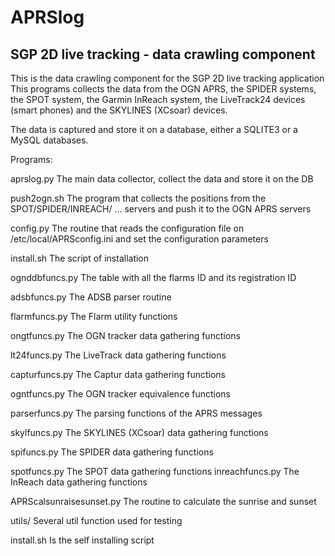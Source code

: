 # APRSlog

## SGP 2D live tracking - data crawling component

This is the data crawling component for the SGP 2D  live tracking application  
This programs collects the data from the OGN APRS, the SPIDER systems, the SPOT system, the Garmin InReach system, the LiveTrack24 devices (smart phones) and the SKYLINES (XCsoar) devices.

The data is captured and store it on a database, either a SQLITE3 or a MySQL databases.

Programs:

aprslog.py		  The main data collector, collect the data and store it on the DB

push2ogn.sh		  The program that collects the positions from the SPOT/SPIDER/INREACH/ ... servers and push it to the OGN APRS servers

config.py		    The routine that reads the configuration file on /etc/local/APRSconfig.ini and set the configuration parameters

install.sh		  The script of installation

ognddbfuncs.py	The table with all the flarms ID and its registration ID

adsbfuncs.py		The ADSB parser routine

flarmfuncs.py		The Flarm utility functions

ongtfuncs.py		The OGN tracker data gathering functions

lt24funcs.py		The LiveTrack data gathering functions

capturfuncs.py	The Captur data gathering functions

ogntfuncs.py		The OGN tracker equivalence functions

parserfuncs.py	The parsing functions of the APRS messages

skylfuncs.py		The SKYLINES (XCsoar) data gathering functions

spifuncs.py		  The SPIDER data gathering functions

spotfuncs.py		The SPOT data gathering functions
inreachfuncs.py		The InReach data gathering functions

APRScalsunraisesunset.py	The routine to calculate the sunrise and sunset

utils/			Several util function used for testing


install.sh		Is the self installing script

